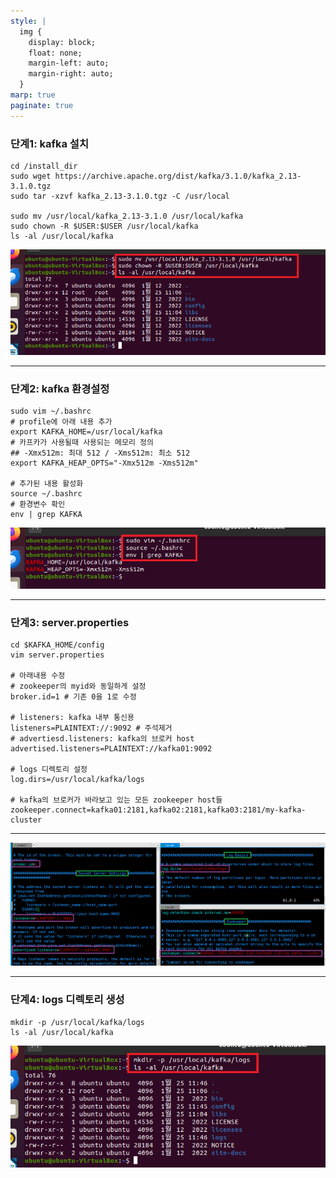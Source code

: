 ```yaml
---
style: |
  img {
    display: block;
    float: none;
    margin-left: auto;
    margin-right: auto;
  }
marp: true
paginate: true
---
```

### 단계1: kafka 설치 
```shell
cd /install_dir
sudo wget https://archive.apache.org/dist/kafka/3.1.0/kafka_2.13-3.1.0.tgz
sudo tar -xzvf kafka_2.13-3.1.0.tgz -C /usr/local

sudo mv /usr/local/kafka_2.13-3.1.0 /usr/local/kafka
sudo chown -R $USER:$USER /usr/local/kafka
ls -al /usr/local/kafka
```
![Alt text](./img/image-8.png)

---
### 단계2: kafka 환경설정
```shell
sudo vim ~/.bashrc
# profile에 아래 내용 추가 
export KAFKA_HOME=/usr/local/kafka
# 카프카가 사용될때 사용되는 메모리 정의 
## -Xmx512m: 최대 512 / -Xms512m: 최소 512
export KAFKA_HEAP_OPTS="-Xmx512m -Xms512m"

# 추가된 내용 활성화 
source ~/.bashrc
# 환경변수 확인 
env | grep KAFKA
```
![Alt text](./img/image-10.png)

---
### 단계3: server.properties
```shell
cd $KAFKA_HOME/config
vim server.properties

# 아래내용 수정 
# zookeeper의 myid와 동일하게 설정 
broker.id=1 # 기존 0을 1로 수정 

# listeners: kafka 내부 통신용
listeners=PLAINTEXT://:9092 # 주석제거 
# advertiesd.listeners: kafka의 브로커 host
advertised.listeners=PLAINTEXT://kafka01:9092

# logs 디렉토리 설정 
log.dirs=/usr/local/kafka/logs

# kafka의 브로커가 바라보고 있는 모든 zookeeper host들 
zookeeper.connect=kafka01:2181,kafka02:2181,kafka03:2181/my-kafka-cluster
```
---
![w:1100](./img/image-11.png)

---
### 단계4: logs 디렉토리 생성  
```shell
mkdir -p /usr/local/kafka/logs
ls -al /usr/local/kafka
```
![Alt text](./img/image-12.png)





